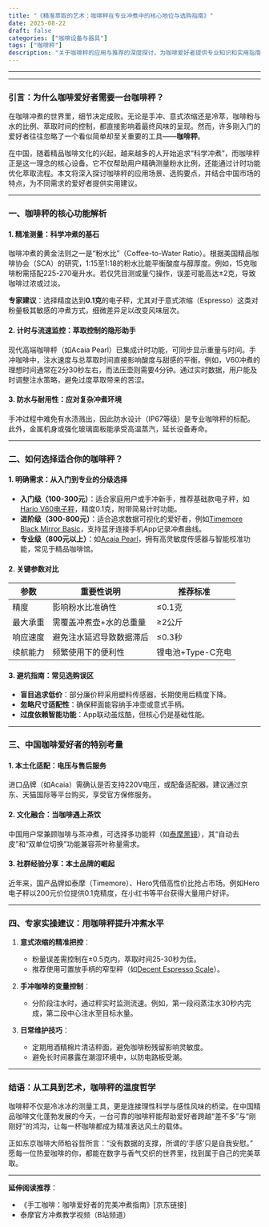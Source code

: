 ```yaml
---
title: "《精准萃取的艺术：咖啡秤在专业冲煮中的核心地位与选购指南》"
date: 2025-08-22
draft: false
categories: ["咖啡设备与器具"]
tags: ["咖啡秤"]
description: "关于咖啡秤的应用与推荐的深度探讨，为咖啡爱好者提供专业知识和实用指南。"
---
```


---

---

### **引言：为什么咖啡爱好者需要一台咖啡秤？**  
在咖啡冲煮的世界里，细节决定成败。无论是手冲、意式浓缩还是冷萃，咖啡粉与水的比例、萃取时间的控制，都直接影响着最终风味的呈现。然而，许多刚入门的爱好者往往忽略了一个看似简单却至关重要的工具——**咖啡秤**。  

在中国，随着精品咖啡文化的兴起，越来越多的人开始追求“科学冲煮”，而咖啡秤正是这一理念的核心设备。它不仅帮助用户精确测量粉水比例，还能通过计时功能优化萃取流程。本文将深入探讨咖啡秤的应用场景、选购要点，并结合中国市场的特点，为不同需求的爱好者提供实用建议。

---

### **一、咖啡秤的核心功能解析**  
#### **1. 精准测量：科学冲煮的基石**  
咖啡冲煮的黄金法则之一是“粉水比”（Coffee-to-Water Ratio）。根据美国精品咖啡协会（SCA）的研究，1:15至1:18的粉水比能平衡酸度与醇厚度。例如，15克咖啡粉需搭配225-270毫升水。若仅凭目测或量勺操作，误差可能高达±2克，导致咖啡过浓或过淡。  

**专家建议**：选择精度达到**0.1克**的电子秤，尤其对于意式浓缩（Espresso）这类对粉量极其敏感的冲煮方式，细微差异足以改变风味层次。

#### **2. 计时与流速监控：萃取控制的隐形助手**  
现代高端咖啡秤（如Acaia Pearl）已集成计时功能，可同步显示重量与时间。手冲咖啡中，注水速度与总萃取时间直接影响酸度与甜感的平衡。例如，V60冲煮的理想时间通常在2分30秒左右，而法压壶则需要4分钟。通过实时数据，用户能及时调整注水策略，避免过度萃取带来的苦涩。

#### **3. 防水与耐用性：应对复杂冲煮环境**  
手冲过程中难免有水渍溅出，因此防水设计（IP67等级）是专业咖啡秤的标配。此外，金属机身或强化玻璃面板能承受高温蒸汽，延长设备寿命。

---

### **二、如何选择适合你的咖啡秤？**  
#### **1. 明确需求：从入门到专业的分级选择**  
- **入门级（100-300元）**：适合家庭用户或手冲新手，推荐基础款电子秤，如[Hario V60电子秤](https://www.amazon.com/s?k=Hario%20V60%E7%94%B5%E5%AD%90%E7%A7%A4&tag=coffeeprism-20)，精度0.1克，附带简易计时功能。  
- **进阶级（300-800元）**：适合追求数据可视化的爱好者，例如[Timemore Black Mirror Basic](https://www.amazon.com/s?k=Timemore%20Black%20Mirror%20Basic&tag=coffeeprism-20)，支持蓝牙连接手机App记录冲煮曲线。  
- **专业级（800元以上）**：如[Acaia Pearl](https://www.amazon.com/s?k=Acaia%20Pearl&tag=coffeeprism-20)，拥有高灵敏度传感器与智能校准功能，常见于精品咖啡馆。  

#### **2. 关键参数对比**  
| 参数          | 重要性说明                     | 推荐标准               |  
|---------------|------------------------------|-----------------------|  
| 精度          | 影响粉水比准确性              | ≤0.1克               |  
| 最大承重      | 需覆盖冲煮壶+水的总重量       | ≥2公斤               |  
| 响应速度      | 避免注水延迟导致数据滞后      | ≤0.3秒               |  
| 续航能力      | 频繁使用下的便利性            | 锂电池+Type-C充电    |  

#### **3. 避坑指南：常见选购误区**  
- **盲目追求低价**：部分廉价秤采用塑料传感器，长期使用后精度下降。  
- **忽略尺寸适配性**：确保秤面能容纳手冲壶或意式手柄。  
- **过度依赖智能功能**：App联动虽炫酷，但核心仍是基础性能。  

---

### **三、中国咖啡爱好者的特别考量**  
#### **1. 本土化适配：电压与售后服务**  
进口品牌（如Acaia）需确认是否支持220V电压，或配备适配器。建议通过京东、天猫国际等平台购买，享受官方保修服务。  

#### **2. 文化融合：当咖啡遇上茶饮**  
中国用户常兼顾咖啡与茶冲煮，可选择多功能秤（如[泰摩黑镜](https://www.amazon.com/s?k=%E6%B3%B0%E6%91%A9%E9%BB%91%E9%95%9C&tag=coffeeprism-20)），其“自动去皮”和“双单位切换”功能兼容茶叶称量需求。  

#### **3. 社群经验分享：本土品牌的崛起**  
近年来，国产品牌如泰摩（Timemore）、Hero凭借高性价比抢占市场。例如Hero电子秤以200元价位提供0.1克精度，在小红书等平台获得大量用户好评。

---

### **四、专家实操建议：用咖啡秤提升冲煮水平**  
1. **意式浓缩的精准把控**：  
   - 粉量误差需控制在±0.5克内，萃取时间25-30秒为佳。  
   - 推荐使用可置放手柄的窄型秤（如[Decent Espresso Scale](https://www.amazon.com/s?k=Decent%20Espresso%20Scale&tag=coffeeprism-20)）。  

2. **手冲咖啡的变量控制**：  
   - 分阶段注水时，通过秤实时监测流速。例如，第一段闷蒸注水30秒内完成，第二段中心注水至目标水量。  

3. **日常维护技巧**：  
   - 定期用酒精棉片清洁秤面，避免咖啡粉残留影响灵敏度。  
   - 避免长时间暴露在潮湿环境中，以防电路板受潮。  

---

### **结语：从工具到艺术，咖啡秤的温度哲学**  
咖啡秤不仅是冷冰冰的测量工具，更是连接理性科学与感性风味的桥梁。在中国精品咖啡文化蓬勃发展的今天，一台可靠的咖啡秤能帮助爱好者跨越“差不多”与“刚刚好”的鸿沟，让每一杯咖啡都成为精准表达风土的载体。  

正如东京咖啡大师粕谷哲所言：“没有数据的支撑，所谓的‘手感’只是自我安慰。” 愿每一位热爱咖啡的你，都能在数字与香气交织的世界里，找到属于自己的完美萃取。  

---  
**延伸阅读推荐**：  
- 《手工咖啡：咖啡爱好者的完美冲煮指南》[京东链接]  
- 泰摩官方冲煮教学视频（B站频道）